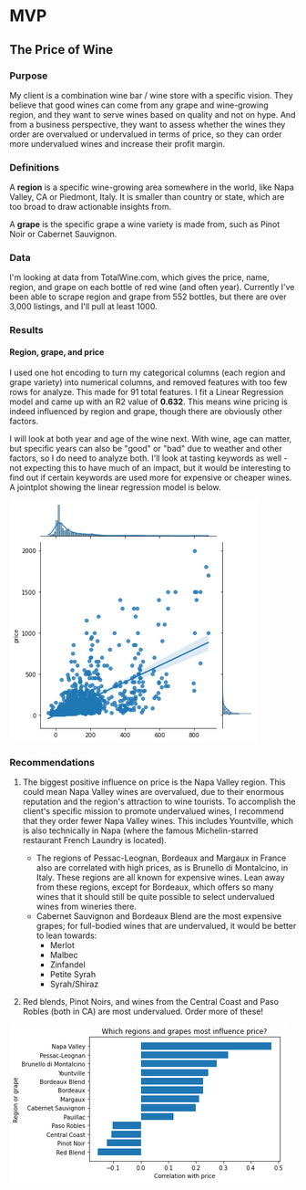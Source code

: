 # MVP
## The Price of Wine

### Purpose
My client is a combination wine bar / wine store with a specific vision. They believe that good wines can come from any grape and wine-growing region, and they want to serve wines based on quality and not on hype. And from a business perspective, they want to assess whether the wines they order are overvalued or undervalued in terms of price, so they can order more undervalued wines and increase their profit margin.

### Definitions
A **region** is a specific wine-growing area somewhere in the world, like Napa Valley, CA or Piedmont, Italy. It is smaller than country or state, which are too broad to draw actionable insights from.

A **grape** is the specific grape a wine variety is made from, such as Pinot Noir or Cabernet Sauvignon.

### Data
I'm looking at data from TotalWine.com, which gives the price, name, region, and grape on each bottle of red wine (and often year). Currently I've been able to scrape region and grape from 552 bottles, but there are over 3,000 listings, and I'll pull at least 1000.

### Results 
#### Region, grape, and price
I used one hot encoding to turn my categorical columns (each region and grape variety) into numerical columns, and removed features with too few rows for analyze. This made for 91 total features. I fit a Linear Regression model and came up with an R2 value of **0.632**. This means wine pricing is indeed influenced by region and grape, though there are obviously other factors.

I will look at both year and age of the wine next. With wine, age can matter, but specific years can also be "good" or "bad" due to weather and other factors, so I do need to analyze both. I'll look at tasting keywords as well - not expecting this to have much of an impact, but it would be interesting to find out if certain keywords are used more for expensive or cheaper wines. A jointplot showing the linear regression model is below.

![](https://raw.githubusercontent.com/Elaela22/wine_prices/main/joint_plot.png)

### Recommendations
1. The biggest positive influence on price is the Napa Valley region. This could mean Napa Valley wines are overvalued, due to their enormous reputation and the region's attraction to wine tourists. To accomplish the client's specific mission to promote undervalued wines, I recommend that they order fewer Napa Valley wines. This includes Yountville, which is also technically in Napa (where the famous Michelin-starred restaurant French Laundry is located).
	* The regions of Pessac-Leognan, Bordeaux and Margaux in France also are correlated with high prices, as is Brunello di Montalcino, in Italy. These regions are all known for expensive wines. Lean away from these regions, except for Bordeaux, which offers so many wines that it should still be quite possible to select undervalued wines from wineries there.
	* Cabernet Sauvignon and Bordeaux Blend are the most expensive grapes; for full-bodied wines that are undervalued, it would be better to lean towards:
		*  Merlot
		*  Malbec
		*  Zinfandel
		*  Petite Syrah
		*  Syrah/Shiraz

2. Red blends, Pinot Noirs, and wines from the Central Coast and Paso Robles (both in CA) are most undervalued. Order more of these!


![](https://raw.githubusercontent.com/Elaela22/wine_prices/main/wine_corrs.png)
